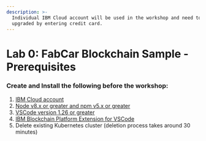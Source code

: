 ```yaml
---
description: >-
  Individual IBM Cloud account will be used in the workshop and need to be
  upgraded by entering credit card.
---
```


# Lab 0: FabCar Blockchain Sample - Prerequisites

### Create and Install the following before the workshop:

1. [IBM Cloud account](https://ibm.biz/createibmcloud)
2. [Node v8.x or greater and npm v5.x or greater](https://nodejs.org/en/download/)
3. [VSCode version 1.26 or greater](https://code.visualstudio.com/)
4. [IBM Blockchain Platform Extension for VSCode](https://marketplace.visualstudio.com/items?itemName=IBMBlockchain.ibm-blockchain-platform)
5. Delete existing Kubernetes cluster \(deletion process takes around 30 minutes\)




